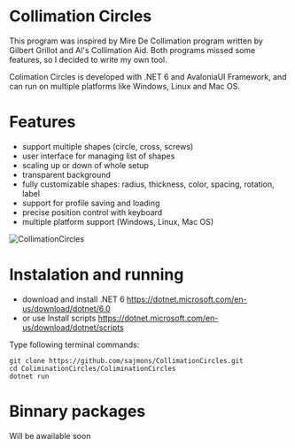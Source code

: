 # Collimation Circles

This program was inspired by Mire De Collimation program written by Gilbert Grillot and Al's Collimation Aid. Both programs missed some features, so I decided to write my own tool. 

Colimation Circles is developed with .NET 6 and AvaloniaUI Framework, and can run on multiple platforms like Windows, Linux and Mac OS.

# Features

- support multiple shapes (circle, cross, screws)
- user interface for managing list of shapes
- scaling up or down of whole setup
- transparent background
- fully customizable shapes: radius, thickness, color, spacing, rotation, label
- support for profile saving and loading
- precise position control with keyboard
- multiple platform support (Windows, Linux, Mac OS)

![CollimationCircles](https://user-images.githubusercontent.com/7437280/206662962-63975332-77e8-4b50-ba9f-2fdd007a6c63.png)

# Instalation and running

- download and install .NET 6 https://dotnet.microsoft.com/en-us/download/dotnet/6.0
- or use Install scripts https://dotnet.microsoft.com/en-us/download/dotnet/scripts

Type following terminal commands:
```
git clone https://github.com/sajmons/CollimationCircles.git
cd ColiminationCircles/ColiminationCircles
dotnet run
```

# Binnary packages

Will be awailable soon
